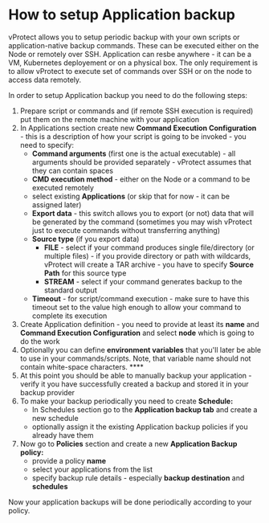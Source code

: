 # How to setup Application backup

vProtect allows you to setup periodic backup with your own scripts or application-native backup commands. These can be executed either on the Node or remotely over SSH. Application can resbe anywhere - it can be a VM, Kubernetes deployement or on a physical box. The only requirement is to allow vProtect to execute set of commands over SSH or on the node to access data remotely.

In order to setup Application backup you need to do the following steps:

1. Prepare script or commands and \(if remote SSH execution is required\) put them on the remote machine with your application
2. In Applications section create new **Command Execution Configuration** - this is a description of how your script is going to be invoked - you need to specify:
   * **Command arguments** \(first one is the actual executable\) - all arguments should be provided separately - vProtect assumes that they can contain spaces
   * **CMD execution method** - either on the Node or a command to be executed remotely
   * select existing **Applications** \(or skip that for now - it can be assigned later\)
   * **Export data** - this switch allows you to export \(or not\) data that will be generated by the command \(sometimes you may wish vProtect just to execute commands without transferring anything\)
   * **Source type** \(if you export data\)
     * **FILE** - select if your command produces single file/directory \(or multiple files\) - if you provide directory or path with wildcards, vProtect will create a TAR archive - you have to specify **Source Path** for this source type
     * **STREAM** - select if your command generates backup to the standard output
   * **Timeout** - for script/command execution - make sure to have this timeout set to the value high enough to allow your command to complete its execution
3. Create Application definition - you need to provide at least its **name** and **Command Execution Configuration** and select **node** which is going to do the work
4. Optionally you can define **environment variables** that you'll later be able to use in your commands/scripts. Note, that variable name should not contain white-space characters. ****
5. At this point you should be able to manually backup your application - verify it you have successfully created a backup and stored it in your backup provider
6. To make your backup periodically you need to create **Schedule:**
   * In Schedules section go to the **Application backup tab** and create a new schedule 
   * optionally assign it the existing Application backup policies if you already have them
7. Now go to **Policies** section and create a new **Application Backup policy:**
   * provide a policy **name**
   * select your applications from the list
   * specify backup rule details - especially **backup destination** and **schedules**

Now your application backups will be done periodically according to your policy.



